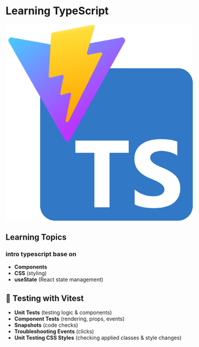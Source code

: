 # Learning TypeScript
![alt text](image.png)

## Learning Topics

### intro typescript base on
- **Components**  
- **CSS** (styling)  
- **useState** (React state management)  

## 🧪 Testing with Vitest
- **Unit Tests** (testing logic & components)  
- **Component Tests** (rendering, props, events)  
- **Snapshots** (code checks)  
- **Troubleshooting Events** (clicks)  
- **Unit Testing CSS Styles** (checking applied classes & style changes)  